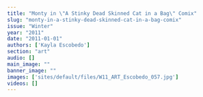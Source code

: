 ```yaml
---
title: "Monty in \"A Stinky Dead Skinned Cat in a Bag\" Comix"
slug: "monty-in-a-stinky-dead-skinned-cat-in-a-bag-comix"
issue: "Winter"
year: "2011"
date: "2011-01-01"
authors: ['Kayla Escobedo']
section: "art"
audio: []
main_image: ""
banner_image: ""
images: ['sites/default/files/W11_ART_Escobedo_057.jpg']
videos: []
---
```


